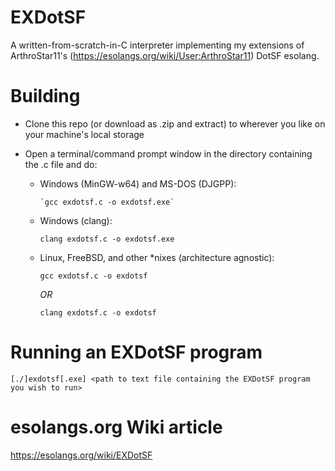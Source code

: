 # EXDotSF
A written-from-scratch-in-C interpreter implementing my extensions of ArthroStar11's (https://esolangs.org/wiki/User:ArthroStar11) DotSF esolang.

# Building
- Clone this repo (or download as .zip and extract) to wherever you like on your machine's local storage

- Open a terminal/command prompt window in the directory containing the .c file and do:

    - Windows (MinGW-w64) and MS-DOS (DJGPP):

          `gcc exdotsf.c -o exdotsf.exe`

    - Windows (clang):

         `clang exdotsf.c -o exdotsf.exe`

    - Linux, FreeBSD, and other *nixes (architecture agnostic):

         `gcc exdotsf.c -o exdotsf`

        *OR*

         `clang exdotsf.c -o exdotsf`

# Running an EXDotSF program

 `[./]exdotsf[.exe] <path to text file containing the EXDotSF program you wish to run>`

# esolangs.org Wiki article

https://esolangs.org/wiki/EXDotSF